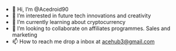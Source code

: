 - 👋 Hi, I’m @Acedroid90
- 👀 I’m interested in future tech innovations and creativity 
- 🌱 I’m currently learning about cryptocurrency 
- 💞️ I’m looking to collaborate on affiliates programmes. Sales and marketing
- 📫 How to reach me drop a inbox at acehub3@gmail.com 

<!---
Acedroid90/Acedroid90 is a ✨ special ✨ repository because its `README.md` (this file) appears on your GitHub profile.
You can click the Preview link to take a look at your changes.
--->
